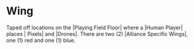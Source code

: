 # Wing

Taped off locations on the |Playing Field Floor| where a |Human Player| places |
Pixels| and |Drones|. There are two (2) |Alliance Specific Wings|, one (1) red
and one (1) blue.
